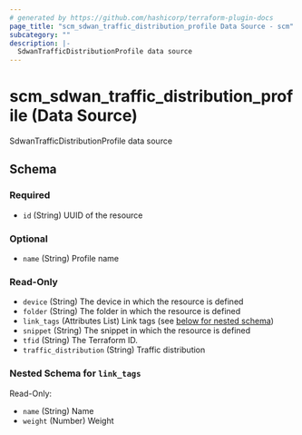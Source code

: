 ```yaml
---
# generated by https://github.com/hashicorp/terraform-plugin-docs
page_title: "scm_sdwan_traffic_distribution_profile Data Source - scm"
subcategory: ""
description: |-
  SdwanTrafficDistributionProfile data source
---
```


# scm_sdwan_traffic_distribution_profile (Data Source)

SdwanTrafficDistributionProfile data source



<!-- schema generated by tfplugindocs -->
## Schema

### Required

- `id` (String) UUID of the resource

### Optional

- `name` (String) Profile name

### Read-Only

- `device` (String) The device in which the resource is defined
- `folder` (String) The folder in which the resource is defined
- `link_tags` (Attributes List) Link tags (see [below for nested schema](#nestedatt--link_tags))
- `snippet` (String) The snippet in which the resource is defined
- `tfid` (String) The Terraform ID.
- `traffic_distribution` (String) Traffic distribution

<a id="nestedatt--link_tags"></a>
### Nested Schema for `link_tags`

Read-Only:

- `name` (String) Name
- `weight` (Number) Weight
